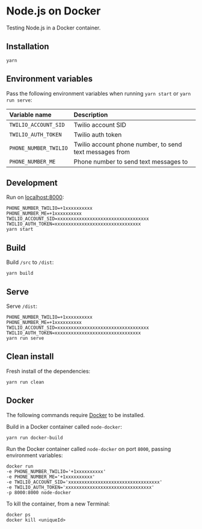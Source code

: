 # Node.js on Docker

Testing Node.js in a Docker container.

## Installation

```
yarn
```

## Environment variables

Pass the following environment variables when running `yarn start` or `yarn run serve`:

| Variable name | Description
:--- | :---
`TWILIO_ACCOUNT_SID` | Twilio account SID
`TWILIO_AUTH_TOKEN` | Twilio auth token
`PHONE_NUMBER_TWILIO` | Twilio account phone number, to send text messages from
`PHONE_NUMBER_ME` | Phone number to send text messages to

## Development

Run on [localhost:8000](http://localhost:8000):

```
PHONE_NUMBER_TWILIO=+1xxxxxxxxxx
PHONE_NUMBER_ME=+1xxxxxxxxxx
TWILIO_ACCOUNT_SID=xxxxxxxxxxxxxxxxxxxxxxxxxxxxxxxxxx
TWILIO_AUTH_TOKEN=xxxxxxxxxxxxxxxxxxxxxxxxxxxxxxxx
yarn start
```

## Build

Build `/src` to `/dist`:

```
yarn build
```

## Serve

Serve `/dist`:

```
PHONE_NUMBER_TWILIO=+1xxxxxxxxxx
PHONE_NUMBER_ME=+1xxxxxxxxxx
TWILIO_ACCOUNT_SID=xxxxxxxxxxxxxxxxxxxxxxxxxxxxxxxxxx
TWILIO_AUTH_TOKEN=xxxxxxxxxxxxxxxxxxxxxxxxxxxxxxxx
yarn run serve
```

## Clean install

Fresh install of the dependencies:

```
yarn run clean
```

## Docker

The following commands require [Docker](https://www.docker.com/) to be installed.

Build in a Docker container called `node-docker`:

```
yarn run docker-build
```

Run the Docker container called `node-docker` on port `8000`, passing environment variables:

```
docker run
-e PHONE_NUMBER_TWILIO='+1xxxxxxxxxx'
-e PHONE_NUMBER_ME='+1xxxxxxxxxx'
-e TWILIO_ACCOUNT_SID='xxxxxxxxxxxxxxxxxxxxxxxxxxxxxxxxxx'
-e TWILIO_AUTH_TOKEN='xxxxxxxxxxxxxxxxxxxxxxxxxxxxxxxx'
-p 8000:8000 node-docker
```

To kill the container, from a new Terminal:

```
docker ps
docker kill <uniqueId>
```
